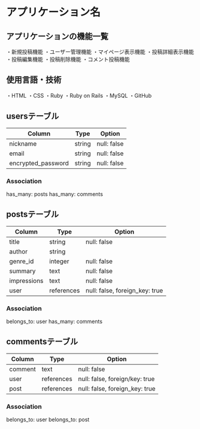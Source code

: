 # アプリケーション名

## アプリケーションの機能一覧
・新規投稿機能
・ユーザー管理機能
・マイページ表示機能
・投稿詳細表示機能
・投稿編集機能
・投稿削除機能
・コメント投稿機能

## 使用言語・技術
・HTML
・CSS
・Ruby
・Ruby on Rails
・MySQL
・GitHub

## usersテーブル
| Column             | Type   | Option      |
| ------------------ | ------ | ----------- |
| nickname           | string | null: false |
| email              | string | null: false |
| encrypted_password | string | null: false |

### Association
has_many: posts
has_many: comments

## postsテーブル
| Column      | Type       | Option                         |
| ----------- | ---------- | ------------------------------ |
| title       | string     | null: false                    |
| author      | string     |                                |
| genre_id    | integer    | null: false                    |
| summary     | text       | null: false                    |
| impressions | text       | null: false                    |
| user        | references | null: false, foreign_key: true |

### Association
belongs_to: user
has_many: comments

## commentsテーブル
| Column  | Type       | Option                         |
| ------- | ---------- | ------------------------------ |
| comment | text       | null: false                    |
| user    | references | null: false, foreign/key: true |
| post    | references | null: false, foreign_key: true |

### Association
belongs_to: user
belongs_to: post
